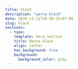 ```yaml
---
title: black
description: "warna black"
date: 2020-12-11T10:30:32+07:00
slug: black
sections:
  - type:
    template: hero_section
    title: Warna black
    align: center
    has_background: true
    background:
      background_color: gray
---
```


